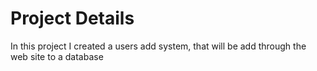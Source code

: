 # Project Details
In this project I created a users add system, that will be add through the web site to a database
